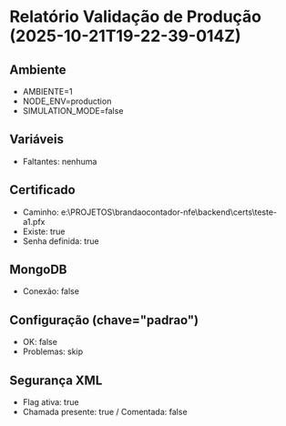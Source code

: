 # Relatório Validação de Produção (2025-10-21T19-22-39-014Z)

## Ambiente
- AMBIENTE=1
- NODE_ENV=production
- SIMULATION_MODE=false

## Variáveis
- Faltantes: nenhuma

## Certificado
- Caminho: e:\\PROJETOS\\brandaocontador-nfe\\backend\\certs\\teste-a1.pfx
- Existe: true
- Senha definida: true

## MongoDB
- Conexão: false

## Configuração (chave="padrao")
- OK: false
- Problemas: skip

## Segurança XML
- Flag ativa: true
- Chamada presente: true / Comentada: false
